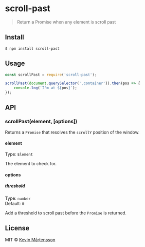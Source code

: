 # scroll-past

> Return a Promise when any element is scroll past


## Install

```
$ npm install scroll-past
```


## Usage

```js
const scrollPast = require('scroll-past');

scrollPast(document.querySelector('.container')).then(pos => {
	console.log(`I'm at ${pos}`);
});
```


## API

### scrollPast(element, [options])

Returns a `Promise` that resolves the `scrollY` position of the window.

#### element

Type: `Element`

The element to check for.

#### options

##### threshold

Type: `number`<br>
Default: `0`

Add a threshold to scroll past before the `Promise` is returned.


## License

MIT © [Kevin Mårtensson](https://github.com/kevva)
